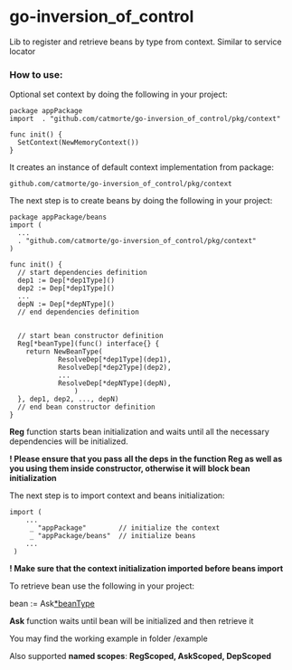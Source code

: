 # go-inversion_of_control

Lib to register and retrieve beans by type from context. Similar to service locator

### How to use:

Optional set context by doing the following in your project:

    package appPackage
    import 	. "github.com/catmorte/go-inversion_of_control/pkg/context"

    func init() {
      SetContext(NewMemoryContext())
    }

It creates an instance of default context implementation from package:

    github.com/catmorte/go-inversion_of_control/pkg/context

The next step is to create beans by doing the following in your project:

    package appPackage/beans
    import (
      ...
      . "github.com/catmorte/go-inversion_of_control/pkg/context"
    )

    func init() {
      // start dependencies definition
      dep1 := Dep[*dep1Type]()
      dep2 := Dep[*dep1Type]()
      ...
      depN := Dep[*depNType]()
      // end dependencies definition


      // start bean constructor definition
      Reg[*beanType](func() interface{} {
        return NewBeanType(
                ResolveDep[*dep1Type](dep1),
                ResolveDep[*dep2Type](dep2),
                ...
                ResolveDep[*depNType](depN),
        			)
      }, dep1, dep2, ..., depN)
      // end bean constructor definition
    }

**Reg** function starts bean initialization and waits until all the necessary dependencies will be initialized.

**! Please ensure that you pass all the deps in the function Reg as well as you using them inside constructor, otherwise it will block bean initialization**

The next step is to import context and beans initialization:

    import (
        ...
         _ "appPackage"        // initialize the context
         _ "appPackage/beans"  // initialize beans
        ...
     )

**! Make sure that the context initialization imported before beans import**

To retrieve bean use the following in your project:

bean := Ask[\*beanType]()

**Ask** function waits until bean will be initialized and then retrieve it

You may find the working example in folder /example

Also supported **named scopes**: **RegScoped, AskScoped, DepScoped**
